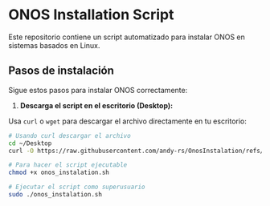 # ONOS Installation Script

Este repositorio contiene un script automatizado para instalar ONOS en sistemas basados en Linux.

## Pasos de instalación

Sigue estos pasos para instalar ONOS correctamente:

1. **Descarga el script en el escritorio (Desktop):**

Usa `curl` o `wget` para descargar el archivo directamente en tu escritorio:

```bash
# Usando curl descargar el archivo
cd ~/Desktop
curl -O https://raw.githubusercontent.com/andy-rs/OnosInstalation/refs/heads/main/onos_instalation.sh

# Para hacer el script ejecutable
chmod +x onos_instalation.sh

# Ejecutar el script como superusuario
sudo ./onos_instalation.sh
